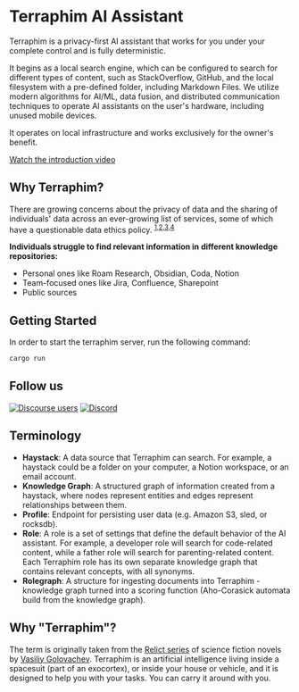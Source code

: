 # Terraphim AI Assistant

Terraphim is a privacy-first AI assistant that works for you under your complete
control and is fully deterministic.

It begins as a local search engine, which can be configured to search for
different types of content, such as StackOverflow, GitHub, and the local
filesystem with a pre-defined folder, including Markdown Files. We utilize
modern algorithms for AI/ML, data fusion, and distributed communication
techniques to operate AI assistants on the user's hardware, including unused
mobile devices.

It operates on local infrastructure and works exclusively for the owner's
benefit.

[Watch the introduction video](https://player.vimeo.com/video/854283350)

## Why Terraphim?

There are growing concerns about the privacy of data and the sharing of
individuals' data across an ever-growing list of services, some of which have a
questionable data ethics policy. <sup>[1],[2],[3],[4]</sup>

**Individuals struggle to find relevant information in different knowledge repositories:**
- Personal ones like Roam Research, Obsidian, Coda, Notion
- Team-focused ones like Jira, Confluence, Sharepoint
- Public sources

[1]: https://www.coveo.com/en/resources/reports/relevance-report-workplace
[2]: https://cottrillresearch.com/various-survey-statistics-workers-spend-too-much-time-searching-for-information/
[3]: https://www.forbes.com/sites/forbestechcouncil/2019/12/17/reality-check-still-spending-more-time-gathering-instead-of-analyzing/
[4]: https://www.theatlantic.com/technology/archive/2021/06/the-internet-is-a-collective-hallucination/619320/


## Getting Started

In order to start the terraphim server, run the following command:

```bash
cargo run
```

## Follow us

[![Discourse users](https://img.shields.io/discourse/users?server=https%3A%2F%2Fterraphim.discourse.group)](https://terraphim.discourse.group) 
[![Discord](https://img.shields.io/discord/852545081613615144?label=Discord&logo=Discord)](https://discord.gg/VPJXB6BGuY)

## Terminology

- **Haystack**: A data source that Terraphim can search. For example, a haystack
  could be a folder on your computer, a Notion workspace, or an email account.
- **Knowledge Graph**: A structured graph of information created from a
  haystack, where nodes represent entities and edges represent relationships
  between them.
- **Profile**: Endpoint for persisting user data (e.g. Amazon S3, sled, or
  rocksdb).
- **Role**: A role is a set of settings that define the default behavior of the
  AI assistant. For example, a developer role will search for code-related
  content, while a father role will search for parenting-related content. Each
  Terraphim role has its own separate knowledge graph that contains relevant
  concepts, with all synonyms.
- **Rolegraph**: A structure for ingesting documents into Terraphim - knowledge
  graph turned into a scoring function (Aho-Corasick automata build from the
  knowledge graph).

## Why "Terraphim"?

The term is originally taken from the [Relict series][relict] of science fiction
novels by [Vasiliy Golovachev](https://en.wikipedia.org/wiki/Vasili_Golovachov).
Terraphim is an artificial intelligence living inside a spacesuit (part of an
exocortex), or inside your house or vehicle, and it is designed to help you with
your tasks. You can carry it around with you. 

[relict]: https://www.goodreads.com/en/book/show/196710046